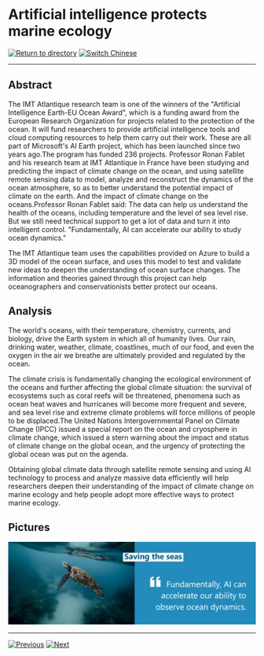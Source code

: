 # Artificial intelligence protects marine ecology

[![Return to directory](http://img.shields.io/badge/Click-Back-875A7B.svg?style=flat&colorA=8F8F8F)](/)
[![Switch Chinese](http://img.shields.io/badge/Switch-Chinese-875A7B.svg?style=flat&colorA=8F8F8F)](https://doc.shanghaiopen.org.cn/case/14/1.html)

----------

## Abstract

The IMT Atlantique research team is one of the winners of the "Artificial Intelligence Earth-EU Ocean Award", which is a funding award from the European Research Organization for projects related to the protection of the ocean. It will fund researchers to provide artificial intelligence tools and cloud computing resources to help them carry out their work. These are all part of Microsoft's AI Earth project, which has been launched since two years ago.The program has funded 236 projects. Professor Ronan Fablet and his research team at IMT Atlantique in France have been studying and predicting the impact of climate change on the ocean, and using satellite remote sensing data to model, analyze and reconstruct the dynamics of the ocean atmosphere, so as to better understand the potential impact of climate on the earth. And the impact of climate change on the oceans.Professor Ronan Fablet said: The data can help us understand the health of the oceans, including temperature and the level of sea level rise. But we still need technical support to get a lot of data and turn it into intelligent control. "Fundamentally, AI can accelerate our ability to study ocean dynamics."

The IMT Atlantique team uses the capabilities provided on Azure to build a 3D model of the ocean surface, and uses this model to test and validate new ideas to deepen the understanding of ocean surface changes. The information and theories gained through this project can help oceanographers and conservationists better protect our oceans.


## Analysis

The world's oceans, with their temperature, chemistry, currents, and biology, drive the Earth system in which all of humanity lives. Our rain, drinking water, weather, climate, coastlines, much of our food, and even the oxygen in the air we breathe are ultimately provided and regulated by the ocean.
 
The climate crisis is fundamentally changing the ecological environment of the oceans and further affecting the global climate situation: the survival of ecosystems such as coral reefs will be threatened, phenomena such as ocean heat waves and hurricanes will become more frequent and severe, and sea level rise and extreme climate problems will force millions of people to be displaced.The United Nations Intergovernmental Panel on Climate Change (IPCC) issued a special report on the ocean and cryosphere in climate change, which issued a stern warning about the impact and status of climate change on the global ocean, and the urgency of protecting the global ocean was put on the agenda.

Obtaining global climate data through satellite remote sensing and using AI technology to process and analyze massive data efficiently will help researchers deepen their understanding of the impact of climate change on marine ecology and help people adopt more effective ways to protect marine ecology.


## Pictures

![图片](14.1.1.jpg)


----------
 [![Previous](http://img.shields.io/badge/View-Previous-875A7B.svg?style=flat&colorA=8F8F8F)](https://doc.shanghaiopen.org.cn/case/13/en_1.html)
 [![Next](http://img.shields.io/badge/View-Next-875A7B.svg?style=flat&colorA=8F8F8F)](https://doc.shanghaiopen.org.cn/case/15/en_1.html)
